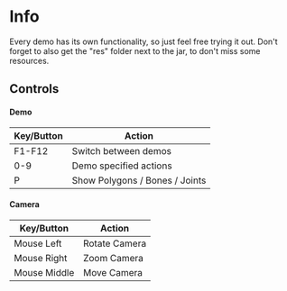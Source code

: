 # Info
Every demo has its own functionality, so just feel free trying it out. Don't forget to also get the "res" folder next to the jar, to don't miss some resources.

## Controls

#### Demo
Key/Button | Action
--- | ---
F1-F12 | Switch between demos
0-9 | Demo specified actions
P | Show Polygons / Bones / Joints

#### Camera
Key/Button | Action
--- | ---
Mouse Left | Rotate Camera
Mouse Right | Zoom Camera
Mouse Middle | Move Camera

